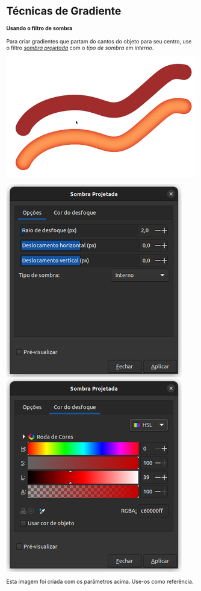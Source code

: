 # Técnicas de Gradiente



#### Usando o filtro de sombra

Para criar gradientes que partam do cantos do objeto para seu centro, use o filtro [_sombra projetada_](../filtros/sombras-e-brilho/sombra-projetada.md) com o _tipo de sombra_ em _interno_.&#x20;

![](<../.gitbook/assets/image (27) (1).png>)

![](<../.gitbook/assets/image (24) (1).png>)![](<../.gitbook/assets/image (26) (1).png>)

Esta imagem foi criada com os parâmetros acima. Use-os como referência.



